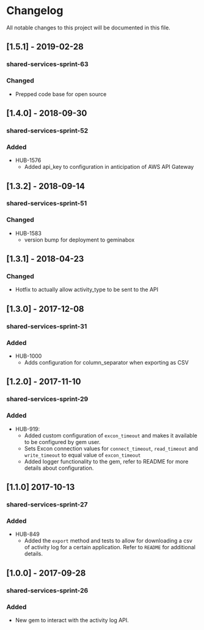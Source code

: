 # Changelog
All notable changes to this project will be documented in this file.

## [1.5.1] - 2019-02-28
### shared-services-sprint-63
### Changed
  - Prepped code base for open source
    
## [1.4.0] - 2018-09-30
### shared-services-sprint-52
### Added
  - HUB-1576
    - Added api_key to configuration in anticipation of AWS API Gateway

## [1.3.2] - 2018-09-14
### shared-services-sprint-51
### Changed
  - HUB-1583
    - version bump for deployment to geminabox

## [1.3.1] - 2018-04-23
### Changed
  - Hotfix to actually allow activity_type to be sent to the API

## [1.3.0] - 2017-12-08
### shared-services-sprint-31
### Added
  - HUB-1000
    - Adds configuration for column_separator when exporting as CSV

## [1.2.0] - 2017-11-10
### shared-services-sprint-29
### Added
  - HUB-919:
    - Added custom configuration of `excon_timeout` and makes it available to be configured by gem user.
    - Sets Excon connection values for `connect_timeout`, `read_timeout` and `write_timeout` to equal value of `excon_timeout`
    - Added logger functionality to the gem, refer to README for more details about configuration.


## [1.1.0] 2017-10-13
### shared-services-sprint-27
### Added
  - HUB-849
    - Added the `export` method and tests to allow for downloading a csv of activity log for a certain application.  Refer to `README` for additional details.

## [1.0.0] - 2017-09-28
### shared-services-sprint-26
### Added
- New gem to interact with the activity log API.
